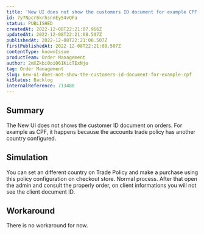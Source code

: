 ```yaml
---
title: 'New UI does not show the customers ID document for example CPF'
id: 7y7Npcr6krhsnnEy54vQFa
status: PUBLISHED
createdAt: 2022-12-08T22:21:07.966Z
updatedAt: 2022-12-08T22:21:08.507Z
publishedAt: 2022-12-08T22:21:08.507Z
firstPublishedAt: 2022-12-08T22:21:08.507Z
contentType: knownIssue
productTeam: Order Management
author: 2mXZkbi0oi061KicTExNjo
tag: Order Management
slug: new-ui-does-not-show-the-customers-id-document-for-example-cpf
kiStatus: Backlog
internalReference: 713480
---
```


## Summary


The New UI does not shows the customer ID document on orders. For example as CPF, it happens because the accounts trade policy has another country configured.


##

## Simulation


You can set an different country on Trade Policy and make a purchase using this policy configuration on checkout store. Normal process.
After that open the admin and consult the properly order, on client informations you will not see the client document ID.


##

## Workaround


There is no workaround for now.


